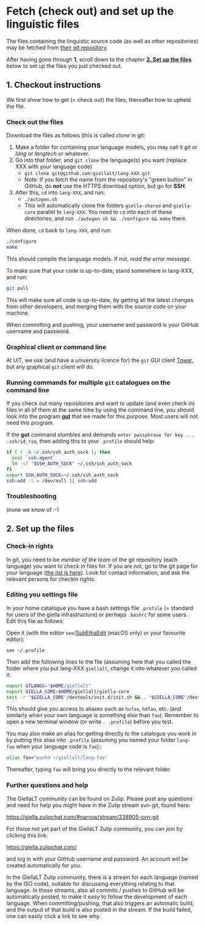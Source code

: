 # Fetch (check out) and set up the linguistic files

The files containing the linguistic source code (as well as other repositories) may be fetched from [their git repository](http://github.com/giellalt/).

After having gone through **1**, scroll down to the chapter **[2. Set up the files](#2-set-up-the-files)** below to set up the files you just checked out.

## 1. Checkout instructions

We first show how to get (= check out) the files, thereafter how to upheld the file.

### Check out the files

Download the files as follows (this is called _clone_ in git:

1. Make a folder for containing your language models, you may call it _git_ or _lang_ or _langtech_ or whatever.
1. Go into that folder, and `git clone` the language(s) you want (replace XXX with your language code)
   - `git clone git@github.com:giellalt/lang-XXX.git`
   - Note: If you fetch the name from the repository's "green button" in GitHub, do **not** use the _HTTPS_ download option, but go for **SSH**.
1. After this, `cd` into `lang-XXX`, and run:
   - `./autogen.sh`
   - This will automatically clone the folders `giella-shared` and `giella-core` parallel to `lang-XXX`. You need to `cd` into each of these directories, and run `./autogen.sh && ./configure && make` there.

When done, `cd` back to `lang-XXX`, and run:

```sh
./configure
make
```

This should compile the language models. If not, _read the error message_.

To make sure that your code is up-to-date, stand somewhere in lang-XXX, and run:

```sh
git pull
```

This will make sure all code is up-to-date, by getting all the latest changes from other developers, and merging them with the source code on your machine.

When committing and pushing, your username and password is your GitHub username and password.

### Graphical client or command line

At UiT, we use (and have a university licence for) the `git` GUI client [Tower](https://www.git-tower.com/), but any graphical `git` client will do.

### Running commands for multiple `git` catalogues on the command line

If you check out many repositories and want to update (and even check in) files in all of them at the same time by using the command line, you should look into the program [**gut**](SetUpGut.md) that we made for this purpose. Most users will not need this program.

If the **gut** command stumbles and demands `enter passphrase for key ... .ssh/id_rsa`, then adding this to your `.profile` should help:

```sh
if [ ! -S ~/.ssh/ssh_auth_sock ]; then
  eval `ssh-agent`
  ln -sf "$SSH_AUTH_SOCK" ~/.ssh/ssh_auth_sock
fi
export SSH_AUTH_SOCK=~/.ssh/ssh_auth_sock
ssh-add -l > /dev/null || ssh-add
```

### Troubleshooting

(none we know of :-)

## 2. Set up the files

### Check-in rights

In git, you need to be _menber of the team_ of the git repository (each language) you want to check in files for. If you are not, go to the git page for your language ([the list is here](../LanguageModels.md)). Look for contact information, and ask the relevant persons for checkin rights.

### Editing you settings file

In your home catalogue you have a bash settings file `.profile` (= standard for users of the giella infrastructure) or perhaps `.bashrc` for some users. Edit this file as follows:

Open it (with the editor `see`/[SubEthaEdit](https://subethaedit.net) (macOS only) or your favourite editor):

`see ~/.profile`

Then add the following lines to the file (assuming here that you called the folder where you put lang-XXX `giellalt`, change it into whatever you called it:

```sh
export GTLANGS="$HOME/giellalt"
export GIELLA_CORE=$HOME/giellalt/giella-core
test -r "$GIELLA_CORE"/devtools/init.d/init.sh && . "$GIELLA_CORE"/devtools/init.d/init.sh
```

This should give you access to aliases such as `hufao`, `hdfao`, etc. (and similarly when your own language is something else than `fao`). Remember to open a new terminal window (or write `. .profile`) before you test.

You may also make an alias for getting directly to the catalogue you work in by putting this alias into `.profile` (assuming you named your folder `lang-fao` when your language code is `fao`)::

```sh
alias fao="pushd ~/giellalt/lang-fao"
```

Thereafter, typing `fao` will bring you directly to the relevant folder.

### Further questions and help

The GiellaLT community can be found on Zulip. Please post any questions and need for help you might have in the Zulip stream svn-git, found here:

<https://giella.zulipchat.com/#narrow/stream/238905-svn-git>

For those not yet part of the GiellaLT Zulip community, you can join by clicking this link:

<https://giella.zulipchat.com/>

and log in with your GitHub username and password. An account will be created automatically for you.

In the GiellaLT Zulip community, there is a stream for each language (named by the ISO code), suitable for discussing everything relating to that language. In those streams, also all commits / pushes to GitHub will be automatically posted, to make it easy to follow the development of each language. When committing/pushing, that also triggers an automatic build, and the output of that build is also posted in the stream. If the build failed, one can easily click a link to see why.
